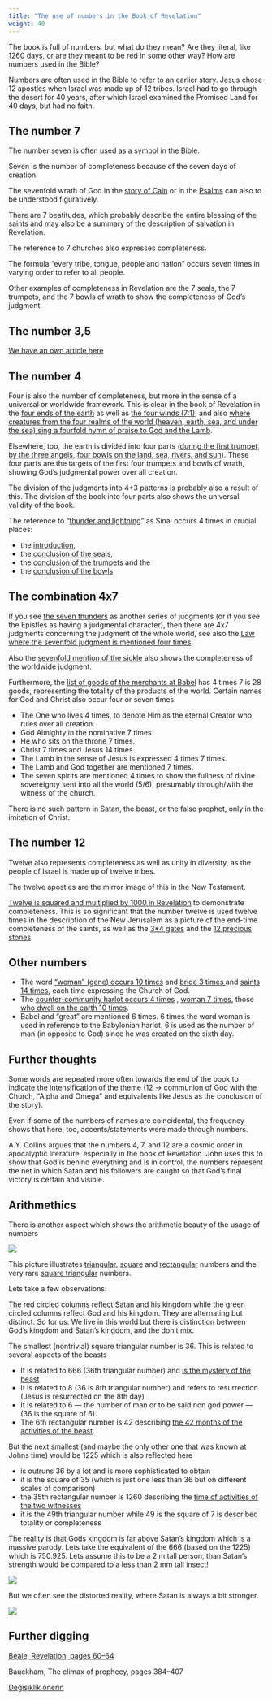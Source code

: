 ```yaml
---
title: "The use of numbers in the Book of Revelation"
weight: 40
---
```



The book is full of numbers, but what do they mean? Are they literal, like 1260 days, or are they meant to be red in some other way? How are numbers used in the Bible?

Numbers are often used in the Bible to refer to an earlier story. Jesus chose 12 apostles when Israel was made up of 12 tribes. Israel had to go through the desert for 40 years, after which Israel examined the Promised Land for 40 days, but had no faith.


## The number 7

<a name="a9a8"></a>
The number seven is often used as a symbol in the Bible.

Seven is the number of completeness because of the seven days of creation.

The sevenfold wrath of God in the [story of Cain](https://www.bibleserver.com/NIV/Genesis4%3A15) or in the [Psalms](https://www.bibleserver.com/NIV/Psalm79%3A12) can also to be understood figuratively.

There are 7 beatitudes, which probably describe the entire blessing of the saints and may also be a summary of the description of salvation in Revelation.

The reference to 7 churches also expresses completeness.

The formula “every tribe, tongue, people and nation” occurs seven times in varying order to refer to all people.

Other examples of completeness in Revelation are the 7 seals, the 7 trumpets, and the 7 bowls of wrath to show the completeness of God’s judgment.


## The number 3,5

<a name="a9fe"></a>
[We have an own article here](../../../bible/daniel/expl/the-secret-of-the-3-5-years)


## The number 4

<a name="3175"></a>
Four is also the number of completeness, but more in the sense of a universal or worldwide framework. This is clear in the book of Revelation in the [four ends of the earth](https://www.bibleserver.com/NIV/Revelation20%3A8) as well as [the four winds (7:1)](https://www.bibleserver.com/NIV/Revelation7%3A1), and also [where creatures from the four realms of the world (heaven, earth, sea, and under the sea) sing a fourfold hymn of praise to God and the Lamb](https://www.bibleserver.com/NIV/Revelation5%3A13).

Elsewhere, too, the earth is divided into four parts ([during the first trumpet](https://www.bibleserver.com/NIV/Revelation8%3A7), [by the three angels](https://www.bibleserver.com/NIV/Revelation14%3A7), [four bowls on the land, sea, rivers, and sun](https://www.bibleserver.com/NIV/Revelation16%3A2-9)). These four parts are the targets of the first four trumpets and bowls of wrath, showing God’s judgmental power over all creation.

The division of the judgments into 4+3 patterns is probably also a result of this. The division of the book into four parts also shows the universal validity of the book.

The reference to “[thunder and lightning](https://www.bibleserver.com/NIV/Exodus19%3A16-18)” as Sinai occurs 4 times in crucial places:

- the [introduction](https://www.bibleserver.com/NIV/Revelation4%3A5),
- the [conclusion of the seals](https://www.bibleserver.com/NIV/Revelation8%3A5),
- the [conclusion of the trumpets](https://www.bibleserver.com/NIV/Revelation11%3A19) and the
- the [conclusion of the bowls](https://www.bibleserver.com/NIV/Revelation16%3A18).



## The combination 4x7

<a name="3f68"></a>
If you see [the seven thunders](https://www.bibleserver.com/NIV/Revelation10%3A3-7) as another series of judgments (or if you see the Epistles as having a judgmental character), then there are 4x7 judgments concerning the judgment of the whole world, see also the [Law where the sevenfold judgment is mentioned four times](https://www.bibleserver.com/NIV/Leviticus26%3A14-46).

Also the [sevenfold mention of the sickle](https://www.bibleserver.com/NIV/Revelation14%3A14-19) also shows the completeness of the worldwide judgment.

Furthermore, the [list of goods of the merchants at Babel](https://www.bibleserver.com/NIV/Revelation18%3A11-13) has 4 times 7 is 28 goods, representing the totality of the products of the world. Certain names for God and Christ also occur four or seven times:

- The One who lives 4 times, to denote Him as the eternal Creator who rules over all creation.
- God Almighty in the nominative 7 times
- He who sits on the throne 7 times.
- Christ 7 times and Jesus 14 times
- The Lamb in the sense of Jesus is expressed 4 times 7 times.
- The Lamb and God together are mentioned 7 times.
- The seven spirits are mentioned 4 times to show the fullness of divine sovereignty sent into all the world (5/6), presumably through/with the witness of the church.


There is no such pattern in Satan, the beast, or the false prophet, only in the imitation of Christ.


## The number 12

<a name="1d16"></a>
Twelve also represents completeness as well as unity in diversity, as the people of Israel is made up of twelve tribes.

The twelve apostles are the mirror image of this in the New Testament.

[Twelve is squared and multiplied by 1000 in Revelation](https://www.bibleserver.com/NIV/Revelation7%3A4-8) to demonstrate completeness. This is so significant that the number twelve is used twelve times in the description of the New Jerusalem as a picture of the end-time completeness of the saints, as well as the [3*4 gates](https://www.bibleserver.com/NIV/Revelation21%3A13) and the [12 precious stones](https://www.bibleserver.com/NIV/Revelation21%3A19-20).


## Other numbers

<a name="93ae"></a>
- The word [“woman” (gene) occurs 10 times](https://biblehub.com/greek/strongs_1135.htm) and [bride 3 times ](https://biblehub.com/greek/3565.htm)and [saints 14 times](https://biblehub.com/greek/40.htm), each time expressing the Church of God.
- The [counter-community harlot occurs 4 times](https://biblehub.com/greek/4204.htm) , [woman 7 times](https://biblehub.com/greek/1135.htm), those [who dwell on the earth 10 times](https://biblehub.com/greek/3625.htm).
- Babel and “great” are mentioned 6 times. 6 times the word woman is used in reference to the Babylonian harlot. 6 is used as the number of man (in opposite to God) since he was created on the sixth day.



## Further thoughts

<a name="c5d5"></a>
Some words are repeated more often towards the end of the book to indicate the intensification of the theme (12 -&gt; communion of God with the Church, “Alpha and Omega” and equivalents like Jesus as the conclusion of the story).

Even if some of the numbers of names are coincidental, the frequency shows that here, too, accents/statements were made through numbers.

A.Y. Collins argues that the numbers 4, 7, and 12 are a cosmic order in apocalyptic literature, especially in the book of Revelation. John uses this to show that God is behind everything and is in control, the numbers represent the net in which Satan and his followers are caught so that God’s final victory is certain and visible.


## Arithmethics

<a name="6395"></a>
There is another aspect which shows the arithmetic beauty of the usage of numbers

![](/images/Numbers_en.jpg)

This picture illustrates [triangular](https://en.wikipedia.org/wiki/Triangular_number), [square](https://elementarymath.edc.org/resources/square-number/) and [rectangular](https://www.geeksforgeeks.org/rectangular-numbers/) numbers and the very rare [square triangular](https://en.wikipedia.org/wiki/Square_triangular_number) numbers.

Lets take a few observations:

The red circled columns reflect Satan and his kingdom while the green circled columns reflect God and his kingdom. They are alternating but distinct. So for us: We live in this world but there is distinction between God’s kingdom and Satan’s kingdom, and the don’t mix.

The smallest (nontrivial) square triangular number is 36. This is related to several aspects of the beasts

- It is related to 666 (36th triangular number) and [is the mystery of the beast](https://www.bibleserver.com/NIV/Revelation13%3A18)
- It is related to 8 (36 is 8th triangular number) and refers to resurrection (Jesus is resurrected on the 8th day)
- It is related to 6 — the number of man or to be said non god power — (36 is the square of 6).
- The 6th rectangular number is 42 describing [the 42 months of the activities of the beast](https://www.bibleserver.com/NIV/Revelation13%3A5).


But the next smallest (and maybe the only other one that was known at Johns time) would be 1225 which is also reflected here

- is outruns 36 by a lot and is more sophisticated to obtain
- it is the square of 35 (which is just one less than 36 but on different scales of comparison)
- the 35th rectangular number is 1260 describing the [time of activities of the two witnesses](https://www.bibleserver.com/NIV/Revelation11%3A3)
- it is the 49th triangular number while 49 is the square of 7 is described totality or completeness


The reality is that Gods kingdom is far above Satan’s kingdom which is a massive parody. Lets take the equivalent of the 666 (based on the 1225) which is 750.925. Lets assume this to be a 2 m tall person, than Satan’s strength would be compared to a less than 2 mm tall insect!

![](/images/Numbers2_en1.jpg)

But we often see the distorted reality, where Satan is always a bit stronger.

![](/images/Numbers2_en2.jpg)


## Further digging

<a name="098d"></a>
[Beale, Revelation, pages 60–64](../../../gen/background/ressources/how-to-study-the-book-of-revelation#7557)

Bauckham, The climax of prophecy, pages 384–407






[Değişiklik önerin](https://github.com/revelation-today/revelation-today/blob/main/exampleSite/content/docs/background/structure/expl/the-use-of-numbers-in-the-book-of-revelation.md)
